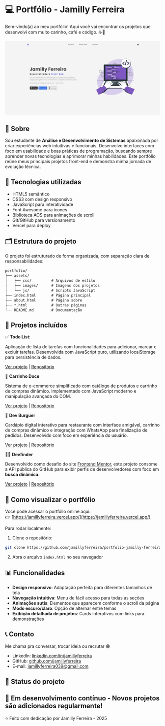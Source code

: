 # 💻 Portfólio - Jamilly Ferreira

Bem-vindo(a) ao meu portfólio! Aqui você vai encontrar os projetos que desenvolvi com muito carinho, café e código. ☕🚀

![Preview do Portfólio](assets/preview-portfolio.png)

## 📝 Sobre

Sou estudante de **Análise e Desenvolvimento de Sistemas** apaixonada por criar experiências web intuitivas e funcionais. Desenvolvo interfaces com foco em usabilidade e boas práticas de programação, buscando sempre aprender novas tecnologias e aprimorar minhas habilidades. Este portfólio reúne meus principais projetos front-end e demonstra minha jornada de evolução técnica.


## 🚀 Tecnologias utilizadas

- HTML5 semântico
- CSS3 com design responsivo
- JavaScript para interatividade
- Font Awesome para ícones
- Biblioteca AOS para animações de scroll
- Git/GitHub para versionamento
- Vercel para deploy


## 🗂️ Estrutura do projeto

O projeto foi estruturado de forma organizada, com separação clara de responsabilidades:

```
portfolio/
├── assets/
│   ├── css/         # Arquivos de estilo
│   ├── images/      # Imagens dos projetos
│   └── js/          # Scripts JavaScript
├── index.html       # Página principal
├── about.html       # Página sobre
├── *.html           # Outras páginas
└── README.md        # Documentação

```


## 💼 Projetos incluídos

✅ **Todo List**:

Aplicação de lista de tarefas com funcionalidades para adicionar, marcar e excluir tarefas. Desenvolvida com JavaScript puro, utilizando localStorage para persistência de dados.

[Ver projeto](https://todo-list-tau-self.vercel.app/) | [Repositório](https://github.com/jamillyferreira/todo-list)

🛒 **Carrinho Doce**

Sistema de e-commerce simplificado com catálogo de produtos e carrinho de compras dinâmico. Implementado com JavaScript moderno e manipulação avançada do DOM.

[Ver projeto](https://product-list-with-cart-eosin.vercel.app/) | [Repositório](https://github.com/jamillyferreira/product-list-with-cart)

🍔 **Dev Burguer**

Cardápio digital interativo para restaurante com interface amigável, carrinho de compras dinâmico e integração com WhatsApp para finalização de pedidos. Desenvolvido com foco em experiência do usuário.

[Ver projeto](https://digital-menu-cart.vercel.app/) | [Repositório](https://github.com/jamillyferreira/digital-menu-cart)

👩‍💻 **Devfinder**

Desenvolvido como desafio do site [Frontend Mentor](https://www.frontendmentor.io/), este projeto consome a API pública do GitHub para exibir perfis de desenvolvedores com foco em **busca dinâmica**.

[Ver projeto](https://devfinder-cyan.vercel.app/) | [Repositório](https://github.com/jamillyferreira/devfinder)


## 🚀 Como visualizar o portfólio

Você pode acessar o portfólio online aqui:  
👉 [https://jamillyferreira.vercel.app/](https://jamillyferreira.vercel.app/)

Para rodar localmente:

1. Clone o repositório:

```bash
git clone https://github.com/jamillyferreira/portfolio-jamilly-ferreira.git
```

2. Abra o arquivo `index.html` no seu navegador


## 📊 Funcionalidades

- **Design responsivo**: Adaptação perfeita para diferentes tamanhos de tela
- **Navegação intuitiva**: Menu de fácil acesso para todas as seções
- **Animações sutis**: Elementos que aparecem conforme o scroll da página
- **Modo escuro/claro**: Opção de alternar entre temas
- **Exibição detalhada de projetos**: Cards interativos com links para demonstrações


## 📞 Contato

Me chama pra conversar, trocar ideia ou recrutar 😁

- LinkedIn: [linkedin.com/in/jamillyferreira](https://www.linkedin.com/in/jamillyferreira/)
- GitHub: [github.com/jamillyferreira](https://github.com/jamillyferreira)
- E-mail: jamillyferreira039@gmail.com


## 🔄 Status do projeto

🚧 Em desenvolvimento contínuo - Novos projetos são adicionados regularmente!
---
⭐ Feito com dedicação por Jamilly Ferreira - 2025
